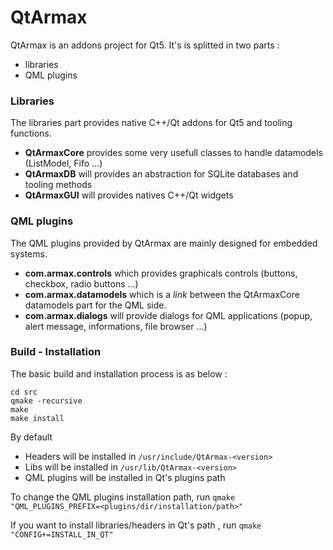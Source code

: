 QtArmax
=======
QtArmax is an addons project for Qt5.
It's is splitted in two parts :
* libraries
* QML plugins

### Libraries
The libraries part provides native C++/Qt addons for Qt5 and tooling functions.
* **QtArmaxCore** provides some very usefull classes to handle datamodels (ListModel, Fifo ...)
* **QtArmaxDB** will provides an abstraction for SQLite databases and tooling methods
* **QtArmaxGUI** will provides natives C++/Qt widgets

### QML plugins
The QML plugins provided by QtArmax are mainly designed for embedded systems.

* **com.armax.controls** which provides graphicals controls (buttons, checkbox, radio buttons ...)
* **com.armax.datamodels** which is a _link_ between the QtArmaxCore datamodels part for the QML side.
* **com.armax.dialogs** will provide dialogs for QML applications (popup, alert message, informations, file browser ...)

### Build - Installation
The basic build and installation process is as below :
```
cd src
qmake -recursive
make
make install
```
By default 
* Headers will be installed in `/usr/include/QtArmax-<version>`
* Libs will be installed in `/usr/lib/QtArmax-<version>`
* QML plugins will be installed in Qt's plugins path

To change the QML plugins installation path, run `qmake "QML_PLUGINS_PREFIX=<plugins/dir/installation/path>"`

If you want to install libraries/headers in Qt's path , run `qmake "CONFIG+=INSTALL_IN_QT"`
